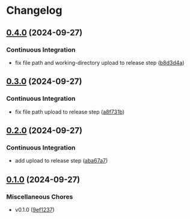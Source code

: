 # Changelog

## [0.4.0](https://github.com/eoeo-org/cloudflare-ip-address-changer-rs/compare/v0.3.0...v0.4.0) (2024-09-27)


### Continuous Integration

* fix file path and working-directory upload to release step ([b8d3d4a](https://github.com/eoeo-org/cloudflare-ip-address-changer-rs/commit/b8d3d4a28625b44c33cc194498b3dd10e2aa6eec))

## [0.3.0](https://github.com/eoeo-org/cloudflare-ip-address-changer-rs/compare/v0.2.0...v0.3.0) (2024-09-27)


### Continuous Integration

* fix file path upload to release step ([a8f731b](https://github.com/eoeo-org/cloudflare-ip-address-changer-rs/commit/a8f731b758e39f27dab7c74a7c6059f905c71528))

## [0.2.0](https://github.com/eoeo-org/cloudflare-ip-address-changer-rs/compare/v0.1.0...v0.2.0) (2024-09-27)


### Continuous Integration

* add upload to release step ([aba67a7](https://github.com/eoeo-org/cloudflare-ip-address-changer-rs/commit/aba67a7c7ad5e2b2c4b27c6402c06e5516643e0b))

## [0.1.0](https://github.com/eoeo-org/cloudflare-ip-address-changer-rs/compare/v0.1.0...v0.1.0) (2024-09-27)


### Miscellaneous Chores

* v0.1.0 ([9ef1237](https://github.com/eoeo-org/cloudflare-ip-address-changer-rs/commit/9ef1237250c677c0def8b76dcd4bc35583941726))
